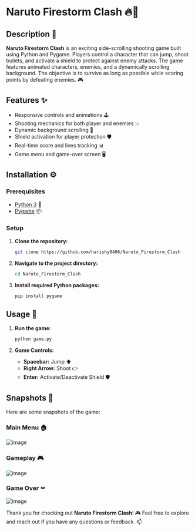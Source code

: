 # Naruto Firestorm Clash 🔥🍥

## Description 📝
**Naruto Firestorm Clash** is an exciting side-scrolling shooting game built using Python and Pygame. Players control a character that can jump, shoot bullets, and activate a shield to protect against enemy attacks. The game features animated characters, enemies, and a dynamically scrolling background. The objective is to survive as long as possible while scoring points by defeating enemies. 🎮

## Features ✨
- Responsive controls and animations 🕹️
- Shooting mechanics for both player and enemies 💥
- Dynamic background scrolling 🌄
- Shield activation for player protection 🛡️
- Real-time score and lives tracking 📊
- Game menu and game-over screen 🖥️

## Installation ⚙️

### Prerequisites
- [Python 3](https://www.python.org/downloads/) 🐍
- [Pygame](https://www.pygame.org/news) 📦

### Setup
1. **Clone the repository:**
    ```bash
    git clone https://github.com/harishy0406/Naruto_Firestorm_Clash
    ```

2. **Navigate to the project directory:**
    ```bash
    cd Naruto_Firestorm_Clash
    ```

3. **Install required Python packages:**
    ```bash
    pip install pygame
    ```

## Usage 🚀
1. **Run the game:**
    ```bash
    python game.py
    ```

2. **Game Controls:**
    - **Spacebar:** Jump ⬆️
    - **Right Arrow:** Shoot 👉
    - **Enter:** Activate/Deactivate Shield 🛡️

## Snapshots 📸
Here are some snapshots of the game:

### Main Menu 🏠
![image](https://github.com/harishy0406/Naruto_Firestorm_Clash/assets/142865295/4d6cb649-f13c-4b1d-aa11-3a1a3f3453b7)


### Gameplay 🎮
![image](https://github.com/harishy0406/Naruto_Firestorm_Clash/assets/142865295/78035a13-a4a5-41a9-9f80-3d4ed4121fc3)


### Game Over ⚰️
![image](https://github.com/harishy0406/Naruto_Firestorm_Clash/assets/142865295/6345f5f2-a8d4-4cdf-b62f-1c2b4a18148f)


Thank you for checking out **Naruto Firestorm Clash**! 🎮 Feel free to explore and reach out if you have any questions or feedback. 📫
